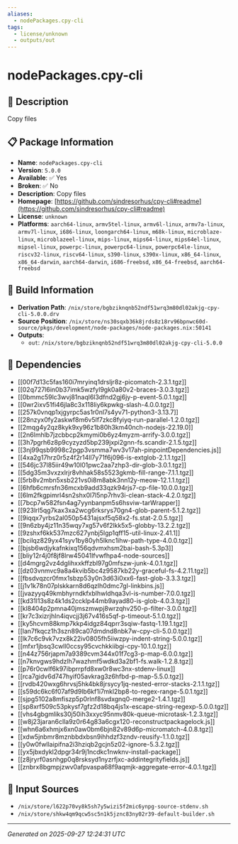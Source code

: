 ```yaml
---
aliases:
  - nodePackages.cpy-cli
tags:
  - license/unknown
  - outputs/out
---
```


# nodePackages.cpy-cli

## 📝 Description

Copy files

## 📋 Package Information

- **Name**: `nodePackages.cpy-cli`
- **Version**: `5.0.0`
- **Available**: ✅ Yes
- **Broken**: ✅ No
- **Description**: Copy files
- **Homepage**: [https://github.com/sindresorhus/cpy-cli#readme](https://github.com/sindresorhus/cpy-cli#readme)
- **License**: `unknown`
- **Platforms**: `aarch64-linux`, `armv5tel-linux`, `armv6l-linux`, `armv7a-linux`, `armv7l-linux`, `i686-linux`, `loongarch64-linux`, `m68k-linux`, `microblaze-linux`, `microblazeel-linux`, `mips-linux`, `mips64-linux`, `mips64el-linux`, `mipsel-linux`, `powerpc-linux`, `powerpc64-linux`, `powerpc64le-linux`, `riscv32-linux`, `riscv64-linux`, `s390-linux`, `s390x-linux`, `x86_64-linux`, `x86_64-darwin`, `aarch64-darwin`, `i686-freebsd`, `x86_64-freebsd`, `aarch64-freebsd`

## 🔧 Build Information

- **Derivation Path**: `/nix/store/bgbziknqnb52ndf51wrq3m80dl02akjg-cpy-cli-5.0.0.drv`
- **Source Position**: `/nix/store/ns30sqxb36k8jrds8z18rv96bpnwc60d-source/pkgs/development/node-packages/node-packages.nix:50141`
- **Outputs**:
  - `out`:  `/nix/store/bgbziknqnb52ndf51wrq3m80dl02akjg-cpy-cli-5.0.0`

## 🔗 Dependencies

- [[00f7d13c5fas160i7mryinq1drsljr8z-picomatch-2.3.1.tgz]]
- [[02q727l6in0b37imk5wzfyl9gk0a80v2-braces-3.0.3.tgz]]
- [[0bmmc59lc3wvj81naql6l3dfnd2gj6jy-p-event-5.0.1.tgz]]
- [[0wr2ixv51fi46jla8c3x118liy6kpwkg-slash-4.0.0.tgz]]
- [[257k0vnqp1xjgyrpc5as1r0nl7s4yv71-python3-3.13.7]]
- [[28nzyx0fy2askwf8m6v5lf7zkc8fyiyq-run-parallel-1.2.0.tgz]]
- [[2mqg4y2qz8kyk9xy96z1b80h3km40nch-nodejs-22.19.0]]
- [[2n6lmhlb7jzcbbcp2kmymi0b6yz4myzm-arrify-3.0.0.tgz]]
- [[3h7pgrh6z8p9cyzyzd5bp239jxpi2gnn-fs.scandir-2.1.5.tgz]]
- [[3nj99qsb9998c2pgp3vsmma7wv3v17ah-pinpointDependencies.js]]
- [[4xa2g17hrz0r5z4f2r14ll7y71f6j096-is-extglob-2.1.1.tgz]]
- [[546jc37l85iir49w10l01pwc2aa7zhp3-dir-glob-3.0.1.tgz]]
- [[5dg35m3vxzxlrjr8vhhak58s5523gkmb-fill-range-7.1.1.tgz]]
- [[5rb8v2mbn5xsb221vs0i8m8abk3nn12y-meow-12.1.1.tgz]]
- [[6hfb6cmrsfn36mcxb9add33qzk94rjs7-cp-file-10.0.0.tgz]]
- [[6lm2fkgpimrl4sn2shx0l7l5np7rhv3i-clean-stack-4.2.0.tgz]]
- [[7bcp7w582fsn4ag7yynbanpm5s6hsviw-tarWrapper]]
- [[923lrl5qg7kax3xa2wcg6rksrys70gn4-glob-parent-5.1.2.tgz]]
- [[9iqqx7yrbs2al050p5431ajsxf5q58x2-fs.stat-2.0.5.tgz]]
- [[9n6zby4jz11n35wqy7xg57v6f2lkk5x5-globby-13.2.2.tgz]]
- [[9zshxf6kk537mzc627ynbj5lgp1qff15-util-linux-2.41.1]]
- [[bcilqz829yx41syv1by80yh5lknc1ihw-path-type-4.0.0.tgz]]
- [[bjsb6wdjykafnkixq156qdvmxhsm2bai-bash-5.3p3]]
- [[bliy12r4j0f8jf8lrw45041lfvwfhpa4-node-sources]]
- [[d4mgrg2vz4dglihxxkffzbl97g0mfszw-junk-4.0.1.tgz]]
- [[dz03vnmvc9a8a4kvib5bc4z9587kb22y-graceful-fs-4.2.11.tgz]]
- [[fbsdvqzcr0fmx1sbzp53y0n3d63i0xx6-fast-glob-3.3.3.tgz]]
- [[j1v1k78n07plskkarn8d6qzlh0dmc7gl-linkbins.js]]
- [[jvazyyq49kmbhyrndkfxblhwldhqa3vl-is-number-7.0.0.tgz]]
- [[kd31l13s8z4k1ds2ccklp44mb9ayad80-is-glob-4.0.3.tgz]]
- [[kl8404p2pmna40jmszmwpj8wrzqhv250-p-filter-3.0.0.tgz]]
- [[kr7c3xizrjhln4iqvcjj3j67v416s5qf-p-timeout-5.1.0.tgz]]
- [[ky5hcvm88kmp7kkp4idgz84qprr3sqiw-fastq-1.19.1.tgz]]
- [[lan7fkqcz1h3szn89ca07dmdnd8nbk7w-cpy-cli-5.0.0.tgz]]
- [[lk7c6c9vk7vzx8k22iv0805fh5iiwzpy-indent-string-5.0.0.tgz]]
- [[mfxr1jbsq3cwll0ccsy95cvchkkiibgi-cpy-10.1.0.tgz]]
- [[n44z756rjapm7a9389cvm344x01f7cg3-p-map-6.0.0.tgz]]
- [[n7knvgws9hdzlh7wazhmf5wdkd3a2bf1-fs.walk-1.2.8.tgz]]
- [[p76r0cwlf6k97ibprrpfd8xw0r8wc3nx-stdenv-linux]]
- [[rca7gidv6d747hyif05avkrag3z6hfbd-p-map-5.5.0.tgz]]
- [[rvdb420wxg6hrvsj5hk4bk8jrsycy1jq-nested-error-stacks-2.1.1.tgz]]
- [[s59dc6kc6f07af9d9lb6kf1i7mkl2bp8-to-regex-range-5.0.1.tgz]]
- [[sjpg5102a8mfiszp5p0rlnf8svdxgnq0-merge2-1.4.1.tgz]]
- [[sp8xrf509c53pkysf7gfz2d18bq4js1x-escape-string-regexp-5.0.0.tgz]]
- [[vhs4gbgmliks30j50ih3xxyc95nmv80k-queue-microtask-1.2.3.tgz]]
- [[w8j23jaran6clla9z0r64g83a6cgx120-reconstructpackagelock.js]]
- [[whn6a6xhmjx6xn0aw0bm6bjn82v89d6p-micromatch-4.0.8.tgz]]
- [[xdw5jnbmr8mznbbdxbsn9ihhdzf3zndv-reusify-1.1.0.tgz]]
- [[y0w0fwllaipifna2i3hziqb2gcjn5z02-ignore-5.3.2.tgz]]
- [[yx5jbxdykl2dpgr34r9j1ncdkc1nwknv-install-package]]
- [[z8jryrf0asnhgp0q8rsksyd1nyzrfjxc-addintegrityfields.js]]
- [[znbrx8bgmpjzwv0afpvaspa68f9aqmjk-aggregate-error-4.0.1.tgz]]

## 📁 Input Sources

- `/nix/store/l622p70vy8k5sh7y5wizi5f2mic6ynpg-source-stdenv.sh`
- `/nix/store/shkw4qm9qcw5sc5n1k5jznc83ny02r39-default-builder.sh`

---
*Generated on 2025-09-27 12:24:31 UTC*
